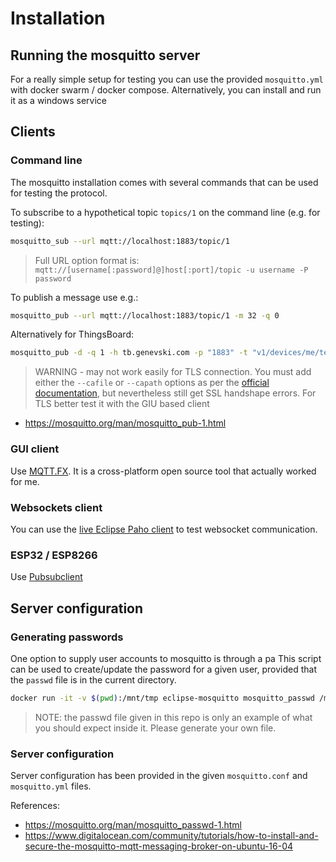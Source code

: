 # Installation
## Running the mosquitto server
For a really simple setup for testing you can use the provided `mosquitto.yml` with docker swarm / docker compose. Alternatively, you can install and run it as a windows service


## Clients
### Command line
The mosquitto installation comes with several commands that can be used for testing the protocol.

To subscribe to a hypothetical topic `topics/1` on the command line (e.g. for testing):
```bash
mosquitto_sub --url mqtt://localhost:1883/topic/1
```
> Full URL option format is: `mqtt://[username[:password]@]host[:port]/topic -u username -P password`

To publish a message  use e.g.:
```bash
mosquitto_pub --url mqtt://localhost:1883/topic/1 -m 32 -q 0
```

Alternatively for ThingsBoard:
```bash
mosquitto_pub -d -q 1 -h tb.genevski.com -p "1883" -t "v1/devices/me/telemetry" -u youraccesstoken -m {"temperature":25.1}
```


> WARNING - may not work easily for TLS connection. You must add either the `--cafile` or `--capath` options as per the [official documentation](https://mosquitto.org/man/mosquitto_pub-1.html), but nevertheless still get SSL handshape errors. For TLS better test it with the GIU based client

- https://mosquitto.org/man/mosquitto_pub-1.html

### GUI client
Use [MQTT.FX](http://mqttfx.org/). It is a cross-platform open source tool that actually worked for me.

### Websockets client
You can use the [live Eclipse Paho client](https://www.eclipse.org/paho/clients/js/utility/) to test websocket communication.


### ESP32 / ESP8266
Use [Pubsubclient](https://pubsubclient.knolleary.net/api.html)


## Server configuration
### Generating passwords
One option to supply user accounts to mosquitto is through a pa
This script can be used to create/update the password for a given user, provided that the `passwd` file is in the current directory.
```bash
docker run -it -v $(pwd):/mnt/tmp eclipse-mosquitto mosquitto_passwd /mnt/tmp/passwd username1
```

> NOTE: the passwd file given in this repo is only an example of what you should expect inside it. Please generate your own file.

### Server configuration
Server configuration has been provided in the given `mosquitto.conf` and `mosquitto.yml` files.

References:
- https://mosquitto.org/man/mosquitto_passwd-1.html
- https://www.digitalocean.com/community/tutorials/how-to-install-and-secure-the-mosquitto-mqtt-messaging-broker-on-ubuntu-16-04 